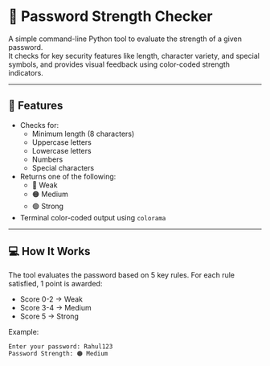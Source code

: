 # 🔐 Password Strength Checker

A simple command-line Python tool to evaluate the strength of a given password.  
It checks for key security features like length, character variety, and special symbols, and provides visual feedback using color-coded strength indicators.

---

## 📌 Features

- Checks for:
  - Minimum length (8 characters)
  - Uppercase letters
  - Lowercase letters
  - Numbers
  - Special characters
- Returns one of the following:
  - 🔴 Weak
  - 🟠 Medium
  - 🟢 Strong
- Terminal color-coded output using `colorama`

---

## 💻 How It Works

The tool evaluates the password based on 5 key rules. For each rule satisfied, 1 point is awarded:
- Score 0-2 → Weak
- Score 3-4 → Medium
- Score 5 → Strong

Example:
```bash
Enter your password: Rahul123
Password Strength: 🟠 Medium
```
